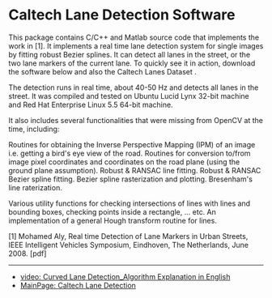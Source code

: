 Caltech Lane Detection Software
===============================

This package contains C/C++ and Matlab source code that implements the work in [1]. It implements a real time lane detection system for single images by fitting robust Bezier splines. It can detect all lanes in the street, or the two lane markers of the current lane. To quickly see it in action, download the software below and also the Caltech Lanes Dataset .

The detection runs in real time, about 40-50 Hz and detects all lanes in the street. It was compiled and tested on Ubuntu Lucid Lynx 32-bit machine and Red Hat Enterprise Linux 5.5 64-bit machine.

It also includes several functionalities that were missing from OpenCV at the time, including:

Routines for obtaining the Inverse Perspective Mapping (IPM) of an image i.e. getting a bird's eye view of the road.
Routines for conversion to/from image pixel coordinates and coordinates on the road plane (using the ground plane assumption).
Robust & RANSAC line fitting.
Robust & RANSAC Bezier spline fitting.
Bezier spline rasterization and plotting.
Bresenham's line raterization.

Various utility functions for checking intersections of lines with lines and bounding boxes, checking points inside a rectangle, ... etc.
An implementation of a general Hough transform routine for lines.

[1] Mohamed Aly, Real time Detection of Lane Markers in Urban Streets, IEEE Intelligent Vehicles Symposium, Eindhoven, The Netherlands, June 2008. [pdf]

-------
* [video: Curved Lane Detection_Algorithm Explanation in English](https://www.youtube.com/watch?v=0RAijzUnQAU)
* [MainPage: Caltech Lane Detection](http://www.mohamedaly.info/software/caltech-lane-detection)
